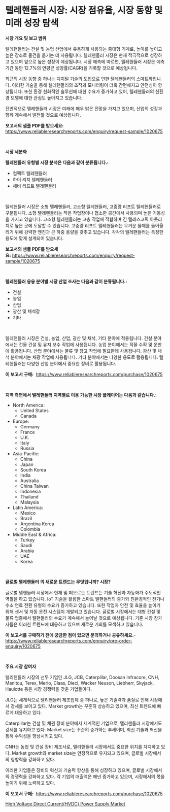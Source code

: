 <p><h1>텔레핸들러 시장: 시장 점유율, 시장 동향 및 미래 성장 탐색</h1></p><p><strong>시장 개요 및 보고 범위</strong></p>
<p><p>텔레핸들러는 건설 및 농업 산업에서 유용하게 사용되는 중대형 기계로, 높이를 높이고 높은 장소로 물건을 옮기는 데 사용됩니다. 텔레핸들러 시장은 현재 적극적으로 성장하고 있으며 앞으로 높은 성장이 예상됩니다. 시장 예측에 따르면, 텔레핸들러 시장은 예측 기간 동안 12.7%의 연평균 성장률(CAGR)을 기록할 것으로 예상됩니다.</p><p>최근의 시장 동향 중 하나는 디지털 기술의 도입으로 인한 텔레핸들러의 스마트화입니다. 이러한 기술을 통해 텔레핸들러의 조작과 모니터링이 더욱 간편해지고 안전성이 향상됩니다. 또한 환경 친화적인 솔루션에 대한 수요가 증가하고 있어, 텔레핸들러의 친환경 모델에 대한 관심도 높아지고 있습니다.</p><p>전반적으로 텔레핸들러 시장은 미래에 매우 밝은 전망을 가지고 있으며, 산업의 성장과 함께 계속해서 발전할 것으로 예상됩니다.</p></p>
<p><strong>보고서의 샘플 PDF를 받으세요:</strong> <a href="https://www.reliableresearchreports.com/enquiry/request-sample/1020675">https://www.reliableresearchreports.com/enquiry/request-sample/1020675</a></p>
<p>&nbsp;</p>
<p><strong>시장 세분화</strong></p>
<p><strong>텔레핸들러 유형별 시장 분석은 다음과 같이 분류됩니다.:</strong></p>
<p><ul><li>컴팩트 텔레핸들러</li><li>하이 리치 텔레핸들러</li><li>헤비 리프트 텔레핸들러</li></ul></p>
<p>&nbsp;</p>
<p><p>텔레핸들러 시장은 소형 텔레핸들러, 고소형 텔레핸들러, 고중량 리프트 텔레핸들러로 구분됩니다. 소형 텔레핸들러는 작은 작업장이나 협소한 공간에서 사용되며 높은 기동성을 가지고 있습니다. 고소형 텔레핸들러는 고층 작업에 적합하며 긴 텔레스코픽 아웃리치로 높은 곳에 도달할 수 있습니다. 고중량 리프트 텔레핸들러는 무거운 물체를 들어올리기 위해 강력한 엔진과 큰 하중 용량을 갖추고 있습니다. 각각의 텔레핸들러는 특정한 용도에 맞게 설계되어 있습니다.</p></p>
<p><strong>보고서의 샘플 PDF를 받으세요:</strong>&nbsp;<a href="https://www.reliableresearchreports.com/enquiry/request-sample/1020675">https://www.reliableresearchreports.com/enquiry/request-sample/1020675</a></p>
<p>&nbsp;</p>
<p><strong> 텔레핸들러 응용 분야별 시장 산업 조사는 다음과 같이 분류됩니다.:</strong></p>
<p><ul><li>건설</li><li>농업</li><li>산업</li><li>광산 및 채석장</li><li>기타</li></ul></p>
<p>&nbsp;</p>
<p><p>텔레핸들러 시장은 건설, 농업, 산업, 광산 및 채석, 기타 분야에 적용됩니다. 건설 분야에서는 건물 건설 및 유지 보수 작업에 사용됩니다. 농업 분야에서는 작물 수확 및 운반에 활용됩니다. 산업 분야에서는 물류 및 창고 작업에 필요한데 사용됩니다. 광산 및 채석 분야에서는 채광 작업에 사용됩니다. 기타 분야에서는 다양한 용도로 활용됩니다. 텔레핸들러는 다양한 산업 분야에서 중요한 장비로 활용됩니다.</p></p>
<p><strong>이 보고서 구매:</strong>&nbsp; <a href="https://www.reliableresearchreports.com/purchase/1020675">https://www.reliableresearchreports.com/purchase/1020675</a></p>
<p>&nbsp;</p>
<p><strong>지역 측면에서 텔레핸들러 지역별로 이용 가능한 시장 플레이어는 다음과 같습니다.:</strong></p>
<p><ul>
    <li>
        North America:
        <ul>
            <li>United States</li>
            <li>Canada</li>
        </ul>
    </li>
    <li>
        Europe:
        <ul>
            <li>Germany</li>
            <li>France</li>
            <li>U.K.</li>
            <li>Italy</li>
            <li>Russia</li>
        </ul>
    </li>
    <li>
        Asia-Pacific:
        <ul>
            <li>China</li>
            <li>Japan</li>
            <li>South Korea</li>
            <li>India</li>
            <li>Australia</li>
            <li>China Taiwan</li>
            <li>Indonesia</li>
            <li>Thailand</li>
            <li>Malaysia</li>
        </ul>
    </li>
    <li>
        Latin America:
        <ul>
            <li>Mexico</li>
            <li>Brazil</li>
            <li>Argentina Korea</li>
            <li>Colombia</li>
        </ul>
    </li>
    <li>
        Middle East & Africa:
        <ul>
            <li>Turkey</li>
            <li>Saudi</li>
            <li>Arabia</li>
            <li>UAE</li>
            <li>Korea</li>
        </ul>
    </li>
    </ul></p>
<p>&nbsp;</p>
<p><strong>글로벌 텔레핸들러 의 새로운 트렌드는 무엇입니까? 시장?</strong></p>
<p><p>글로벌 텔핸들러 시장에서 현재 및 떠오르는 트렌드는 기술 혁신과 자동화가 주도적인 역할을 하고 있습니다. IoT 기술을 활용한 스마트 텔핸들러의 증가와 친환경적인 전기나 수소 연료 전환 유형의 수요가 증가하고 있습니다. 또한 작업자 안전 및 효율을 높이기 위해 센서 및 자동 운전 시스템이 개발되고 있습니다. 글로벌 시장에서는 대형 건설 및 물류 업종에서 텔핸들러의 수요가 계속해서 늘어날 것으로 예상됩니다. 기존 시장 참가자들은 이러한 트렌드에 대응하고 있으며 새로운 기회를 모색하고 있습니다.</p></p>
<p><strong>이 보고서를 구매하기 전에 궁금한 점이 있으면 문의하거나 공유하세요.</strong>- <a href="https://www.reliableresearchreports.com/enquiry/pre-order-enquiry/1020675">https://www.reliableresearchreports.com/enquiry/pre-order-enquiry/1020675</a></p>
<p>&nbsp;</p>
<p><strong>주요 시장 참여자</strong></p>
<p><p>텔리핸들러 시장의 선두 기업인 JLG, JCB, Caterpillar, Doosan Infracore, CNH, Manitou, Terex, Merlo, Claas, Dieci, Wacker Neuson, Liebherr, Skyjack, Haulotte 등은 시장 경쟁력을 갖춘 기업들이다.</p><p>JLG는 세계적으로 텔리핸들러 제조업체 중 하나로, 높은 기술력과 품질로 인해 시장에서 강세를 보이고 있다. Market growth는 꾸준히 상승하고 있으며, 최신 트렌드에 빠르게 대응하고 있다. </p><p>Caterpillar는 건설 및 채권 장비 분야에서 세계적인 기업으로, 텔리핸들러 시장에서도 강세를 유지하고 있다. Market size는 꾸준히 증가하는 추세이며, 최신 기술과 혁신을 통해 수익성을 향상시키고 있다. </p><p>CNH는 농업 및 건설 장비 제조사로, 텔리핸들러 시장에서도 중요한 위치를 차지하고 있다. Market growth와 market size는 안정적으로 유지되고 있으며, 글로벌 시장에서의 영향력을 강화하고 있다.</p><p>이러한 기업들은 장비의 혁신과 기술력 향상을 통해 성장하고 있으며, 글로벌 시장에서의 경쟁력을 강화하고 있다. 각 기업의 매출액은 매년 증가하고 있으며, 시장에서의 몫을 높이기 위해 노력하고 있다.</p></p>
<p><strong>이 보고서 구매:</strong>&nbsp;&nbsp;<a href="https://www.reliableresearchreports.com/purchase/1020675">https://www.reliableresearchreports.com/purchase/1020675</a></p>
<p><p><a href="https://github.com/ChiragRP21/Market-Research-Report-List-4/blob/main/high-voltage-direct-currenthvdc-power-supply-market.md">High Voltage Direct Current(HVDC) Power Supply Market</a></p></p>
